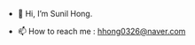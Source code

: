 - 👋  Hi, I’m Sunil Hong.
<!-- - 👀  I’m interested in webRTC, AR, blockchain, etc.. -->
<!-- - 🌱  I’m currently learning Go Programming Language.. -->
<!-- - 💞️  I’m looking to collaborate on ... -->
<!-- - 📄  Resume : https://hhong0326.github.io -->
- 📫 How to reach me : hhong0326@naver.com


<!---
hhong0326/hhong0326 is a ✨ special ✨ repository because its `README.md` (this file) appears on your GitHub profile.
You can click the Preview link to take a look at your changes.
--->
